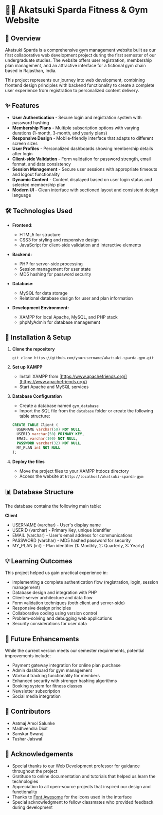 # 🏋️‍♂️ Akatsuki Sparda Fitness & Gym Website

## 📝 Overview

Akatsuki Sparda is a comprehensive gym management website built as our first collaborative web development project during the first semester of our undergraduate studies. The website offers user registration, membership plan management, and an attractive interface for a fictional gym chain based in Rajasthan, India.

This project represents our journey into web development, combining frontend design principles with backend functionality to create a complete user experience from registration to personalized content delivery.

## ✨ Features

- **User Authentication** - Secure login and registration system with password hashing
- **Membership Plans** - Multiple subscription options with varying durations (1-month, 3-month, and yearly plans)
- **Responsive Design** - Mobile-friendly interface that adapts to different screen sizes
- **User Profiles** - Personalized dashboards showing membership details after login
- **Client-side Validation** - Form validation for password strength, email format, and data consistency
- **Session Management** - Secure user sessions with appropriate timeouts and logout functionality
- **Dynamic Content** - Content displayed based on user login status and selected membership plan
- **Modern UI** - Clean interface with sectioned layout and consistent design language

## 🛠️ Technologies Used

- **Frontend:**
  - HTML5 for structure
  - CSS3 for styling and responsive design
  - JavaScript for client-side validation and interactive elements
  
- **Backend:**
  - PHP for server-side processing
  - Session management for user state
  - MD5 hashing for password security
  
- **Database:**
  - MySQL for data storage
  - Relational database design for user and plan information
  
- **Development Environment:**
  - XAMPP for local Apache, MySQL, and PHP stack
  - phpMyAdmin for database management

## 🚀 Installation & Setup

1. **Clone the repository**
   ```
   git clone https://github.com/yourusername/akatsuki-sparda-gym.git
   ```

2. **Set up XAMPP**
   - Install XAMPP from [https://www.apachefriends.org/](https://www.apachefriends.org/)
   - Start Apache and MySQL services

3. **Database Configuration**
   - Create a database named `gym_database`
   - Import the SQL file from the `database` folder or create the following table structure:
   
   ```sql
   CREATE TABLE Client (
     USERNAME varchar(50) NOT NULL,
     USERID varchar(50) PRIMARY KEY,
     EMAIL varchar(100) NOT NULL,
     PASSWORD varchar(32) NOT NULL,
     MY_PLAN int NOT NULL
   );
   ```

4. **Deploy the files**
   - Move the project files to your XAMPP htdocs directory
   - Access the website at `http://localhost/akatsuki-sparda-gym`

## 📊 Database Structure

The database contains the following main table:

**Client**
- USERNAME (varchar) - User's display name
- USERID (varchar) - Primary Key, unique identifier
- EMAIL (varchar) - User's email address for communications
- PASSWORD (varchar) - MD5 hashed password for security
- MY_PLAN (int) - Plan identifier (1: Monthly, 2: Quarterly, 3: Yearly)

## 💡 Learning Outcomes

This project helped us gain practical experience in:

- Implementing a complete authentication flow (registration, login, session management)
- Database design and integration with PHP
- Client-server architecture and data flow
- Form validation techniques (both client and server-side)
- Responsive design principles
- Collaborative coding using version control
- Problem-solving and debugging web applications
- Security considerations for user data

## 🔮 Future Enhancements

While the current version meets our semester requirements, potential improvements include:

- Payment gateway integration for online plan purchase
- Admin dashboard for gym management
- Workout tracking functionality for members
- Enhanced security with stronger hashing algorithms
- Booking system for fitness classes
- Newsletter subscription
- Social media integration

## 👥 Contributors

- Aatmaj Amol Salunke
- Madhvendra Dixit
- Sanskar Swaraj
- Tushar Jaiswal

## 🌟 Acknowledgements

- Special thanks to our Web Development professor for guidance throughout the project
- Gratitude to online documentation and tutorials that helped us learn the technologies
- Appreciation to all open-source projects that inspired our design and functionality
- Thanks to [Font Awesome](https://fontawesome.com/) for the icons used in the interface
- Special acknowledgment to fellow classmates who provided feedback during development
